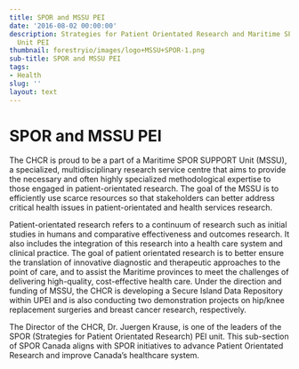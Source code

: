 ```yaml
---
title: SPOR and MSSU PEI
date: '2016-08-02 00:00:00'
description: Strategies for Patient Orientated Research and Maritime SPOR SUPPORT
  Unit PEI
thumbnail: forestryio/images/logo+MSSU+SPOR-1.png
sub-title: SPOR and MSSU PEI
tags:
- Health
slug: ''
layout: text
---
```

# SPOR and MSSU PEI

The CHCR is proud to be a part of a Maritime SPOR SUPPORT Unit (MSSU), a specialized, multidisciplinary research service centre that aims to provide the necessary and often highly specialized methodological expertise to those engaged in patient-orientated research. The goal of the MSSU is to efficiently use scarce resources so that stakeholders can better address critical health issues in patient-orientated and health services research.

Patient-orientated research refers to a continuum of research such as initial studies in humans and comparative effectiveness and outcomes research. It also includes the integration of this research into a health care system and clinical practice. The goal of patient orientated research is to better ensure the translation of innovative diagnostic and therapeutic approaches to the point of care, and to assist the Maritime provinces to meet the challenges of delivering high-quality, cost-effective health care. Under the direction and funding of MSSU, the CHCR is developing a Secure Island Data Repository within UPEI and is also conducting two demonstration projects on hip/knee replacement surgeries and breast cancer research, respectively.

The Director of the CHCR, Dr. Juergen Krause, is one of the leaders of the SPOR (Strategies for Patient Orientated Research) PEI unit. This sub-section of SPOR Canada aligns with SPOR initiatives to advance Patient Orientated Research and improve Canada’s healthcare system.